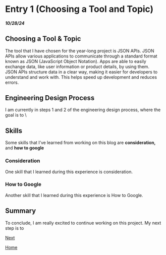 # Entry 1 (Choosing a Tool and Topic)
##### 10/28/24

## Choosing a Tool & Topic
The tool that I have chosen for the year-long project is JSON APIs. JSON APIs allow various applications to communicate through a standard format known as JSON (JavaScript Object Notation). Apps are able to easily exchange data, like user information or product details, by using them. JSON APIs structure data in a clear way, making it easier for developers to understand and work with. This helps speed up development and reduces errors.

## Engineering Design Process 
I am currently in steps 1 and 2 of the engineering design process, where the goal is to \

## Skills 
Some skills that I’ve learned from working on this blog are **consideration,** and **how to google**
### Consideration
One skill that I learned during this experience is consideration. 

### How to Google 
Another skill that I learned during this experience is How to Google. 

## Summary
To conclude, I am really excited to continue working on this project. My next step is to 


[Next](entry02.md)

[Home](../README.md)
